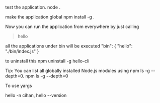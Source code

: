 test the application. 
node .

make the application global 
npm install -g .

Now you can run the application from everywhere by just calling 

> hello

all the applications under bin will be executed 
"bin": {
    "hello": "./bin/index.js"
  }

to uninstall this 
npm uninstall -g hello-cli

Tip: You can list all globally installed Node.js modules using npm ls -g --depth=0.
npm ls -g --depth=0

To use yargs

hello -n cihan, 
hello --version
